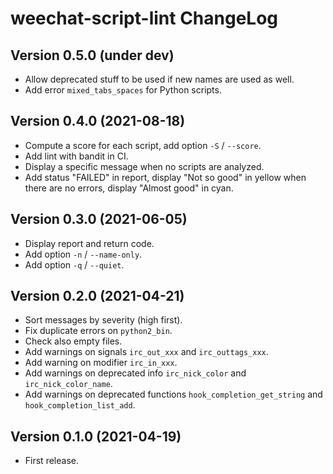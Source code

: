 # weechat-script-lint ChangeLog

## Version 0.5.0 (under dev)

- Allow deprecated stuff to be used if new names are used as well.
- Add error `mixed_tabs_spaces` for Python scripts.

## Version 0.4.0 (2021-08-18)

- Compute a score for each script, add option `-S` / `--score`.
- Add lint with bandit in CI.
- Display a specific message when no scripts are analyzed.
- Add status "FAILED" in report, display "Not so good" in yellow when there are no errors, display "Almost good" in cyan.

## Version 0.3.0 (2021-06-05)

- Display report and return code.
- Add option `-n` / `--name-only`.
- Add option `-q` / `--quiet`.

## Version 0.2.0 (2021-04-21)

- Sort messages by severity (high first).
- Fix duplicate errors on `python2_bin`.
- Check also empty files.
- Add warnings on signals `irc_out_xxx` and `irc_outtags_xxx`.
- Add warning on modifier `irc_in_xxx`.
- Add warnings on deprecated info `irc_nick_color` and `irc_nick_color_name`.
- Add warnings on deprecated functions `hook_completion_get_string` and `hook_completion_list_add`.

## Version 0.1.0 (2021-04-19)

- First release.
